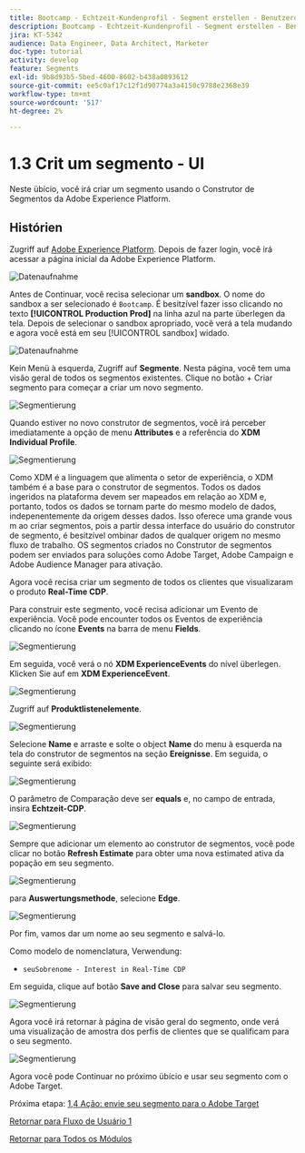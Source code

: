 ```yaml
---
title: Bootcamp - Echtzeit-Kundenprofil - Segment erstellen - Benutzeroberfläche - Brasilien
description: Bootcamp - Echtzeit-Kundenprofil - Segment erstellen - Benutzeroberfläche - Brasilien
jira: KT-5342
audience: Data Engineer, Data Architect, Marketer
doc-type: tutorial
activity: develop
feature: Segments
exl-id: 9b8d93b5-5bed-4600-8602-b438a0893612
source-git-commit: ee5c0af17c12f1d90774a3a4150c9788e2368e39
workflow-type: tm+mt
source-wordcount: '517'
ht-degree: 2%

---
```


# 1.3 Crit um segmento - UI

Neste übício, você irá criar um segmento usando o Construtor de Segmentos da Adobe Experience Platform.

## Histórien

Zugriff auf [Adobe Experience Platform](https://experience.adobe.com/platform). Depois de fazer login, você irá acessar a página inicial da Adobe Experience Platform.

![Datenaufnahme](./images/home.png)

Antes de Continuar, você recisa selecionar um **sandbox**. O nome do sandbox a ser selecionado é ``Bootcamp``. É besitzível fazer isso clicando no texto **[!UICONTROL Production Prod]** na linha azul na parte überlegen da tela. Depois de selecionar o sandbox apropriado, você verá a tela mudando e agora você está em seu [!UICONTROL sandbox] widado.

![Datenaufnahme](./images/sb1.png)

Kein Menü à esquerda, Zugriff auf **Segmente**. Nesta página, você tem uma visão geral de todos os segmentos existentes. Clique no botão + Criar segmento para começar a criar um novo segmento.

![Segmentierung](./images/menuseg.png)

Quando estiver no novo construtor de segmentos, você irá perceber imediatamente a opção de menu **Attributes** e a referência do **XDM Individual Profile**.

![Segmentierung](./images/segmentationui.png)

Como XDM é a linguagem que alimenta o setor de experiência, o XDM também é a base para o construtor de segmentos. Todos os dados ingeridos na plataforma devem ser mapeados em relação ao XDM e, portanto, todos os dados se tornam parte do mesmo modelo de dados, indepenentemente da origem desses dados. Isso oferece uma grande vous m ao criar segmentos, pois a partir dessa interface do usuário do construtor de segmento, é besitzível ombinar dados de qualquer origem no mesmo fluxo de trabalho. OS segmentos criados no Construtor de segmentos podem ser enviados para soluções como Adobe Target, Adobe Campaign e Adobe Audience Manager para ativação.

Agora você recisa criar um segmento de todos os clientes que visualizaram o produto **Real-Time CDP**.

Para construir este segmento, você recisa adicionar um Evento de experiência. Você pode encounter todos os Eventos de experiência clicando no ícone **Events** na barra de menu **Fields**.

![Segmentierung](./images/findee.png)

Em seguida, você verá o nó **XDM ExperienceEvents** do nível überlegen. Klicken Sie auf em **XDM ExperienceEvent**.

![Segmentierung](./images/see.png)

Zugriff auf **Produktlistenelemente**.

![Segmentierung](./images/plitems.png)

Selecione **Name** e arraste e solte o object **Name** do menu à esquerda na tela do construtor de segmentos na seção **Ereignisse**. Em seguida, o seguinte será exibido:

![Segmentierung](./images/eewebpdtlname.png)

O parâmetro de Comparação deve ser **equals** e, no campo de entrada, insira **Echtzeit-CDP**.

![Segmentierung](./images/pv.png)

Sempre que adicionar um elemento ao construtor de segmentos, você pode clicar no botão **Refresh Estimate** para obter uma nova estimated ativa da popação em seu segmento.

![Segmentierung](./images/refreshest.png)

para **Auswertungsmethode**, selecione **Edge**.

![Segmentierung](./images/evedge.png)

Por fim, vamos dar um nome ao seu segmento e salvá-lo.

Como modelo de nomenclatura, Verwendung:

- `seuSobrenome - Interest in Real-Time CDP`

Em seguida, clique auf botão **Save and Close** para salvar seu segmento.

![Segmentierung](./images/segmentname.png)

Agora você irá retornar à página de visão geral do segmento, onde verá uma visualização de amostra dos perfis de clientes que se qualificam para o seu segmento.

![Segmentierung](./images/savedsegment.png)

Agora você pode Continuar no próximo übício e usar seu segmento com o Adobe Target.

Próxima etapa: [1,4 Ação: envie seu segmento para o Adobe Target](./ex4.md)

[Retornar para Fluxo de Usuário 1](./uc1.md)

[Retornar para Todos os Módulos](../../overview.md)
